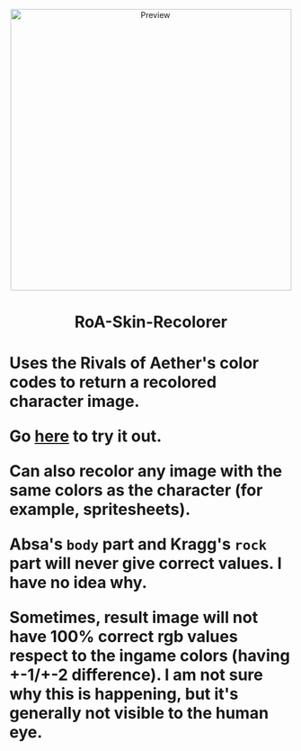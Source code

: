 <p align="center">

  <img width="500" src="https://cdn.discordapp.com/attachments/574303886869790730/785638990903509022/unknown.png" alt="Preview">

</p>

<h1 align="center">RoA-Skin-Recolorer<h1>


Uses the Rivals of Aether's color codes to return a recolored character image.

Go [here](https://readek.github.io/RoA-Skin-Recolorer/) to try it out.

Can also recolor any image with the same colors as the character (for example, spritesheets).

Absa's `body` part and Kragg's `rock` part will never give correct values. I have no idea why.

Sometimes, result image will not have 100% correct rgb values respect to the ingame colors (having +-1/+-2 difference). I am not sure why this is happening, but it's generally not visible to the human eye.